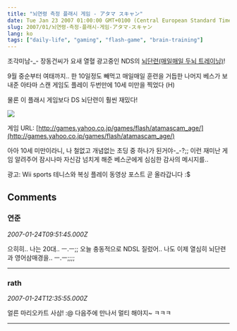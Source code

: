 ```yaml
---
title: "뇌연령 측정 플래시 게임 - アタマ スキャン"
date: Tue Jan 23 2007 01:00:00 GMT+0100 (Central European Standard Time)
slug: 2007/01/뇌연령-측정-플래시-게임-アタマ-スキャン
lang: ko
tags: ["daily-life", "gaming", "flash-game", "brain-training"]
---
```


조각미남-_- 장동건씨가 요새 열혈 광고중인 NDS의 [뇌단련(매일매일 두뇌 트레이닝)](http://www.nintendo.co.kr/www/soft/brain_main.php)!

9월 중순부터 여태까지.. 한 10일정도 빼먹고 매일매일 훈련을 거듭한 나머지
베스가 보내준 아타마 스캔 게임도 플레이 두번만에 10세 미만을 찍었다 (H)

물론 이 플래시 게임보다 DS 뇌단련이 훨씬 재밌다!

![](/img/brain_scan.jpg)

게임 URL: [http://games.yahoo.co.jp/games/flash/atamascam_age/](http://games.yahoo.co.jp/games/flash/atamascam_age/)

아아 10세 미만이라니, 나 철없고 개념없는 초딩 중 하나가 된거야-_-?;;
이런 재미난 게임 알려주어 잠시나마 자신감 넘치게 해준 베스군에게 심심한 감사의 메시지를..

광고: Wii sports 테니스와 복싱 플레이 동영상 포스트 곧 올라갑니다 :$

## Comments

### 연준
*2007-01-24T09:51:45.000Z*

으히히.. 나는 20대.. ㅡ.ㅡ;; 오늘 충동적으로 NDSL 질렀어.. 나도 이제 열심히 뇌단련과 영어삼매경을.. ㅡ.ㅡ;;;;

---

### rath
*2007-01-24T12:35:55.000Z*

얼른 마리오카트 사삼! :@
다음주에 만나서 멀티 해야지~ ㅋㅋㅋ

---
